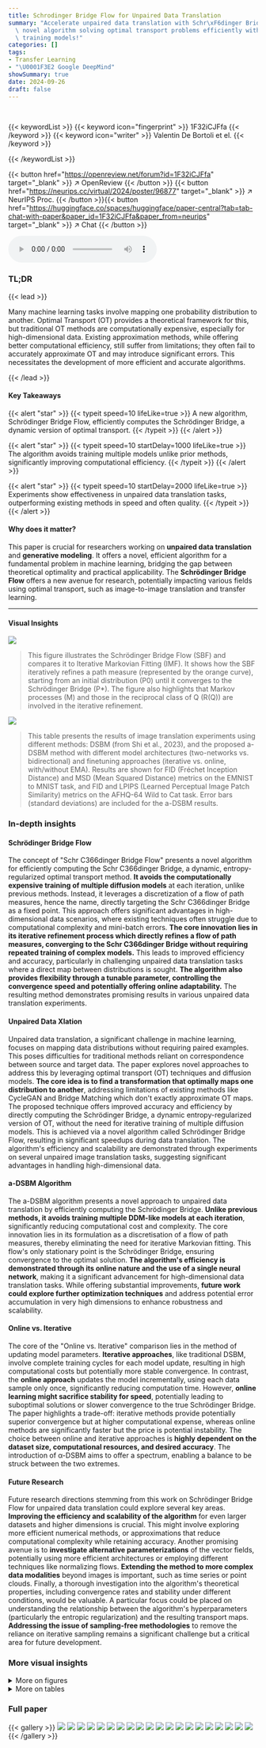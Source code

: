 ```yaml
---
title: Schrodinger Bridge Flow for Unpaired Data Translation
summary: "Accelerate unpaired data translation with Schr\xF6dinger Bridge Flow, a\
  \ novel algorithm solving optimal transport problems efficiently without repeatedly\
  \ training models!"
categories: []
tags:
- Transfer Learning
- "\U0001F3E2 Google DeepMind"
showSummary: true
date: 2024-09-26
draft: false
---
```


<br>

{{< keywordList >}}
{{< keyword icon="fingerprint" >}} 1F32iCJFfa {{< /keyword >}}
{{< keyword icon="writer" >}} Valentin De Bortoli et el. {{< /keyword >}}
 
{{< /keywordList >}}

{{< button href="https://openreview.net/forum?id=1F32iCJFfa" target="_blank" >}}
↗ OpenReview
{{< /button >}}
{{< button href="https://neurips.cc/virtual/2024/poster/96877" target="_blank" >}}
↗ NeurIPS Proc.
{{< /button >}}{{< button href="https://huggingface.co/spaces/huggingface/paper-central?tab=tab-chat-with-paper&paper_id=1F32iCJFfa&paper_from=neurips" target="_blank" >}}
↗ Chat
{{< /button >}}



<audio controls>
    <source src="https://ai-paper-reviewer.com/1F32iCJFfa/podcast.wav" type="audio/wav">
    Your browser does not support the audio element.
</audio>


### TL;DR


{{< lead >}}

Many machine learning tasks involve mapping one probability distribution to another.  Optimal Transport (OT) provides a theoretical framework for this, but traditional OT methods are computationally expensive, especially for high-dimensional data.  Existing approximation methods, while offering better computational efficiency, still suffer from limitations; they often fail to accurately approximate OT and may introduce significant errors.  This necessitates the development of more efficient and accurate algorithms.

{{< /lead >}}


#### Key Takeaways

{{< alert "star" >}}
{{< typeit speed=10 lifeLike=true >}} A new algorithm, Schrödinger Bridge Flow, efficiently computes the Schrödinger Bridge, a dynamic version of optimal transport. {{< /typeit >}}
{{< /alert >}}

{{< alert "star" >}}
{{< typeit speed=10 startDelay=1000 lifeLike=true >}} The algorithm avoids training multiple models unlike prior methods, significantly improving computational efficiency. {{< /typeit >}}
{{< /alert >}}

{{< alert "star" >}}
{{< typeit speed=10 startDelay=2000 lifeLike=true >}} Experiments show effectiveness in unpaired data translation tasks, outperforming existing methods in speed and often quality. {{< /typeit >}}
{{< /alert >}}

#### Why does it matter?
This paper is crucial for researchers working on **unpaired data translation** and **generative modeling**. It offers a novel, efficient algorithm for a fundamental problem in machine learning, bridging the gap between theoretical optimality and practical applicability. The **Schrödinger Bridge Flow** offers a new avenue for research, potentially impacting various fields using optimal transport, such as image-to-image translation and transfer learning.

------
#### Visual Insights



![](https://ai-paper-reviewer.com/1F32iCJFfa/figures_3_1.jpg)

> This figure illustrates the Schrödinger Bridge Flow (SBF) and compares it to Iterative Markovian Fitting (IMF).  It shows how the SBF iteratively refines a path measure (represented by the orange curve), starting from an initial distribution (P0) until it converges to the Schrödinger Bridge (P*).  The figure also highlights that Markov processes (M) and those in the reciprocal class of Q (R(Q)) are involved in the iterative refinement.





![](https://ai-paper-reviewer.com/1F32iCJFfa/tables_9_1.jpg)

> This table presents the results of image translation experiments using different methods: DSBM (from Shi et al., 2023), and the proposed a-DSBM method with different model architectures (two-networks vs. bidirectional) and finetuning approaches (iterative vs. online, with/without EMA).  Results are shown for FID (Fréchet Inception Distance) and MSD (Mean Squared Distance) metrics on the EMNIST to MNIST task, and FID and LPIPS (Learned Perceptual Image Patch Similarity) metrics on the AFHQ-64 Wild to Cat task.  Error bars (standard deviations) are included for the a-DSBM results.





### In-depth insights


#### Schrödinger Bridge Flow
The concept of "Schr
C366dinger Bridge Flow" presents a novel algorithm for efficiently computing the Schr
C366dinger Bridge, a dynamic, entropy-regularized optimal transport method.  **It avoids the computationally expensive training of multiple diffusion models** at each iteration, unlike previous methods. Instead, it leverages a discretization of a flow of path measures, hence the name, directly targeting the Schr
C366dinger Bridge as a fixed point. This approach offers significant advantages in high-dimensional data scenarios, where existing techniques often struggle due to computational complexity and mini-batch errors. **The core innovation lies in its iterative refinement process which directly refines a flow of path measures, converging to the Schr
C366dinger Bridge without requiring repeated training of complex models.**  This leads to improved efficiency and accuracy, particularly in challenging unpaired data translation tasks where a direct map between distributions is sought.  **The algorithm also provides flexibility through a tunable parameter, controlling the convergence speed and potentially offering online adaptability.**  The resulting method demonstrates promising results in various unpaired data translation experiments.

#### Unpaired Data Xlation
Unpaired data translation, a significant challenge in machine learning, focuses on mapping data distributions without requiring paired examples.  This poses difficulties for traditional methods reliant on correspondence between source and target data. The paper explores novel approaches to address this by leveraging optimal transport (OT) techniques and diffusion models. **The core idea is to find a transformation that optimally maps one distribution to another**, addressing limitations of existing methods like CycleGAN and Bridge Matching which don't exactly approximate OT maps.  The proposed technique offers improved accuracy and efficiency by directly computing the Schrödinger Bridge, a dynamic entropy-regularized version of OT, without the need for iterative training of multiple diffusion models. This is achieved via a novel algorithm called Schrödinger Bridge Flow, resulting in significant speedups during data translation. The algorithm's efficiency and scalability are demonstrated through experiments on several unpaired image translation tasks, suggesting significant advantages in handling high-dimensional data.

#### a-DSBM Algorithm
The a-DSBM algorithm presents a novel approach to unpaired data translation by efficiently computing the Schrödinger Bridge.  **Unlike previous methods, it avoids training multiple DDM-like models at each iteration**, significantly reducing computational cost and complexity. The core innovation lies in its formulation as a discretisation of a flow of path measures, thereby eliminating the need for iterative Markovian fitting.  This flow's only stationary point is the Schrödinger Bridge, ensuring convergence to the optimal solution.  **The algorithm's efficiency is demonstrated through its online nature and the use of a single neural network**, making it a significant advancement for high-dimensional data translation tasks.  While offering substantial improvements, **future work could explore further optimization techniques** and address potential error accumulation in very high dimensions to enhance robustness and scalability.

#### Online vs. Iterative
The core of the "Online vs. Iterative" comparison lies in the method of updating model parameters.  **Iterative approaches**, like traditional DSBM, involve complete training cycles for each model update, resulting in high computational costs but potentially more stable convergence. In contrast, the **online approach** updates the model incrementally, using each data sample only once, significantly reducing computation time.  However, **online learning might sacrifice stability for speed**, potentially leading to suboptimal solutions or slower convergence to the true Schrödinger Bridge. The paper highlights a trade-off: iterative methods provide potentially superior convergence but at higher computational expense, whereas online methods are significantly faster but the price is potential instability.  The choice between online and iterative approaches is **highly dependent on the dataset size, computational resources, and desired accuracy**.  The introduction of α-DSBM aims to offer a spectrum, enabling a balance to be struck between the two extremes.

#### Future Research
Future research directions stemming from this work on Schrödinger Bridge Flow for unpaired data translation could explore several key areas. **Improving the efficiency and scalability of the algorithm** for even larger datasets and higher dimensions is crucial.  This might involve exploring more efficient numerical methods, or approximations that reduce computational complexity while retaining accuracy.  Another promising avenue is to **investigate alternative parameterizations** of the vector fields, potentially using more efficient architectures or employing different techniques like normalizing flows.  **Extending the method to more complex data modalities** beyond images is important, such as time series or point clouds.  Finally, a thorough investigation into the algorithm's theoretical properties, including convergence rates and stability under different conditions, would be valuable.  A particular focus could be placed on understanding the relationship between the algorithm's hyperparameters (particularly the entropic regularization) and the resulting transport maps.  **Addressing the issue of sampling-free methodologies** to remove the reliance on iterative sampling remains a significant challenge but a critical area for future development.


### More visual insights

<details>
<summary>More on figures
</summary>


![](https://ai-paper-reviewer.com/1F32iCJFfa/figures_7_1.jpg)

> This figure shows the evolution of the covariance matrix during the finetuning stage of the α-DSBM and DSBM algorithms.  It compares the performance of online α-DSBM against iterative DSBM, highlighting the faster convergence of α-DSBM. Both scalar and full covariance matrices are considered, illustrating the robustness of the α-DSBM approach.


![](https://ai-paper-reviewer.com/1F32iCJFfa/figures_8_1.jpg)

> This figure shows the impact of the hyperparameter epsilon (ε) on the performance of the model for two different tasks: EMNIST to MNIST translation and AFHQ-64 image generation. The left panel presents FID and MSD scores before and after finetuning for various values of ε, illustrating that an optimal ε value exists. The right panel displays generated AFHQ-64 samples (64x64 resolution animal face images) after finetuning, showcasing the quality of the generated samples as affected by the choice of ε.  Appendix K provides additional results.


![](https://ai-paper-reviewer.com/1F32iCJFfa/figures_9_1.jpg)

> This figure shows the results of online DSBM applied to the AFHQ 256x256 dataset. The top row displays the initial samples from the Cat and Wild domains before the translation process. The bottom row shows the results after the translation, which is achieved using online DSBM. This demonstrates the model's ability to transfer images between these two domains using online DSBM.


![](https://ai-paper-reviewer.com/1F32iCJFfa/figures_9_2.jpg)

> This figure shows the results of EMNIST to MNIST image translation experiments. The left panel shows FID and MSD scores before and after finetuning the model with different values of epsilon (noise level), illustrating the impact of epsilon on the translation performance. The right panel displays example images generated by a bidirectional model after finetuning, showcasing the model's ability to generate high-quality images after finetuning.


![](https://ai-paper-reviewer.com/1F32iCJFfa/figures_24_1.jpg)

> This figure illustrates the Schrödinger Bridge flow and compares it with Iterative Markovian Fitting (IMF). It highlights that the Schrödinger Bridge (SB) is the only fixed point of the flow, and under certain assumptions, it's also a limit point of IMF. The figure also depicts the relationship between Markov processes (M), reciprocal classes of Q (R(Q)), and the SB (P*).


![](https://ai-paper-reviewer.com/1F32iCJFfa/figures_24_2.jpg)

> This figure illustrates the Schrödinger Bridge flow and how it compares to the Iterative Markovian Fitting (IMF) method.  The Schrödinger Bridge (SB) is represented as the only fixed point of the flow, highlighting its unique role in the mass transport problem. The illustration shows how the iterative process of the IMF method converges towards this SB point.


![](https://ai-paper-reviewer.com/1F32iCJFfa/figures_25_1.jpg)

> This figure illustrates the Schrödinger Bridge flow (SB Flow) and its comparison with the Iterative Markovian Fitting (IMF) method.  The SB flow is a continuous process represented by curves converging towards the Schrödinger Bridge (P*). The IMF method is a discrete version of this process which is represented by a sequence of points approximating the SB. The key idea is that the SB is the only fixed point in the SB Flow, highlighting its unique property as a Markov process with prescribed marginals at the endpoints that belongs to the reciprocal class of the Brownian motion. The a-IMF procedure, a discretised version of SB flow, is also illustrated as it converges to SB for any α ∈ (0, 1], further highlighting the relationship between these procedures.


![](https://ai-paper-reviewer.com/1F32iCJFfa/figures_39_1.jpg)

> The figure shows the evolution of covariance matrices during training for different methods: online α-DSBM, iterative DSBM, and baseline bridge matching.  It demonstrates how the online method converges faster and more efficiently toward the true covariance compared to iterative approaches, with varying frequencies of alternating forward and backward updates.  The left panel shows results for a Gaussian distribution with a scalar covariance matrix; while the right panel illustrates results for a Gaussian distribution with a full covariance matrix.


![](https://ai-paper-reviewer.com/1F32iCJFfa/figures_39_2.jpg)

> This figure shows the evolution of the covariance matrix during the finetuning stage of the algorithm for both online and iterative versions, comparing α-DSBM against base and DSBM.  It uses two Gaussian distributions with different covariance structures (scalar and full) to illustrate the convergence towards the true covariance matrix (optimum). The plots illustrate that α-DSBM converges faster to the true covariance than the iterative DSBM method.


![](https://ai-paper-reviewer.com/1F32iCJFfa/figures_40_1.jpg)

> This figure shows the evolution of covariance matrices during the training process of three different methods: the baseline bridge matching, the online α-DSBM, and the iterative DSBM.  It demonstrates how quickly each method converges to the true covariance matrix, comparing different update frequencies for iterative DSBM.  The left panel uses a simple Gaussian distribution with a scalar covariance matrix, and the right panel employs a Gaussian distribution with a full covariance matrix.


![](https://ai-paper-reviewer.com/1F32iCJFfa/figures_42_1.jpg)

> This figure shows the evolution of covariance matrices during the training process of different models: online α-DSBM, iterative DSBM, and a basic bridge matching model.  The training starts after an initial 10,000 steps of training a bridge matching model. The left panel shows results for a Gaussian distribution with a scalar covariance matrix while the right panel shows results for a Gaussian distribution with a full covariance matrix.  The plots show that the online α-DSBM method converges to the true covariance faster than the iterative DSBM method. The figure also illustrates the performance comparison between different variants of the methods.


![](https://ai-paper-reviewer.com/1F32iCJFfa/figures_43_1.jpg)

> This figure shows the evolution of the covariance matrix during the training process of different methods: online α-DSBM, iterative DSBM, and the baseline bridge matching.  The left panel displays results for a Gaussian distribution with a scalar covariance matrix, while the right panel shows results for a Gaussian distribution with a full covariance matrix. The plots illustrate how quickly each method converges to the true covariance, demonstrating the superior performance of the online α-DSBM approach.


![](https://ai-paper-reviewer.com/1F32iCJFfa/figures_44_1.jpg)

> This figure shows the evolution of the covariance matrix during the training process of different algorithms for unpaired data translation.  The plot compares three methods:  a baseline bridge matching, a novel online approach (α-DSBM), and the iterative DSBM.  Both left and right panels show results for Gaussian distributions (scalar and full covariance, respectively).  The key takeaway is that the online α-DSBM method converges faster to the true covariance than the iterative DSBM.


![](https://ai-paper-reviewer.com/1F32iCJFfa/figures_44_2.jpg)

> This figure shows the evolution of the covariance matrices during the training process for both iterative and online DSBM.  The iterative method alternates between forward and backward updates at different frequencies (1k, 2.5k, and 5k steps), while the online method updates continuously. The plot compares the Frobenius norm between the estimated and true covariance matrices for the models. A Gaussian distribution with a scalar and full covariance matrix is used.


![](https://ai-paper-reviewer.com/1F32iCJFfa/figures_44_3.jpg)

> This figure shows the evolution of covariance matrices during training, comparing three different methods: online α-DSBM, iterative DSBM, and a baseline bridge matching method.  The left panel shows results for a Gaussian distribution with a scalar covariance matrix, while the right panel shows results for a Gaussian distribution with a full covariance matrix. The results demonstrate that online α-DSBM converges to the true covariance faster than iterative DSBM, highlighting its efficiency.  Different update frequencies are shown for the iterative DSBM to illustrate its behaviour as it approaches the online strategy.


![](https://ai-paper-reviewer.com/1F32iCJFfa/figures_45_1.jpg)

> This figure shows the evolution of the covariance matrix during the finetuning phase of the online and iterative versions of DSBM, comparing them with a base bridge matching model.  The left panel shows results for a Gaussian distribution with a scalar covariance matrix, while the right panel shows results for a Gaussian distribution with a full covariance matrix.  The plots illustrate how quickly the algorithms converge to the true covariance matrix and highlight the superior performance of the online α-DSBM method.


![](https://ai-paper-reviewer.com/1F32iCJFfa/figures_46_1.jpg)

> This figure shows the MNIST samples generated from EMNIST letter inputs by the base and fine-tuned models at different noise levels (ε).  Low ε values produce poor sample quality, while high ε values lead to misalignment and blurriness.  The fine-tuned model improves the quality, but still suffers from these issues at extreme ε values.


![](https://ai-paper-reviewer.com/1F32iCJFfa/figures_46_2.jpg)

> This figure shows the MNIST samples generated by the base and finetuned models with different noise levels (epsilon). The results show that very low noise levels lead to poor sample quality, which finetuning cannot fix, and excessively high noise levels lead to poor alignment and blurriness.


![](https://ai-paper-reviewer.com/1F32iCJFfa/figures_47_1.jpg)

> This figure shows the results of a Wild to Cat image translation experiment using a bidirectional model with online finetuning and different values of √e.  The top row shows the initial samples. Subsequent rows show the results with different noise levels (√e). The results demonstrate a trade-off between sample quality and alignment. Low √e values result in poor sample quality, while excessively high √e values hinder the transfer of information and produce blurry, misaligned results.


![](https://ai-paper-reviewer.com/1F32iCJFfa/figures_48_1.jpg)

> The figure shows the evolution of the covariance matrix during the finetuning stage of the proposed a-DSBM algorithm compared to the original DSBM algorithm and the base bridge-matching model.  Both online and iterative finetuning approaches are shown for two types of Gaussian distributions: one with a scalar covariance matrix, and another with a full covariance matrix. The plot displays how quickly each method converges to the optimal covariance matrix (indicated as 'Optimum'). The results demonstrate that the online α-DSBM approach achieves faster convergence than the iterative DSBM, and that α-DSBM's performance closely matches DSBM when the update frequency is high.


![](https://ai-paper-reviewer.com/1F32iCJFfa/figures_49_1.jpg)

> This figure shows the evolution of covariance matrices during the finetuning process of the DSBM model.  Two different scenarios are shown: one using a scalar covariance matrix and another with a full covariance matrix. Three methods are compared: the baseline bridge matching, the online α-DSBM, and the iterative DSBM (with varying update frequencies). The normFrob metric measures the difference between the true covariance (C*) and the estimates from each method.  The left panel shows results for a scalar covariance matrix, and the right panel for a full covariance matrix.


![](https://ai-paper-reviewer.com/1F32iCJFfa/figures_49_2.jpg)

> This figure shows the evolution of covariance matrices during training in different settings.  It compares the convergence speed of three methods:  a standard baseline (Bridge Matching), the proposed α-DSBM (online) method, and a more traditional iterative DSBM approach.  Two scenarios are displayed: one with a simple scalar covariance matrix and one with a full covariance matrix. The plots demonstrate the faster convergence of the online a-DSBM compared to iterative DSBM, with the a-DSBM closely approximating the true covariance (optimum).


![](https://ai-paper-reviewer.com/1F32iCJFfa/figures_49_3.jpg)

> This figure displays the evolution of the covariance matrix during the finetuning phase of both online and iterative versions of the DSBM algorithm.  Two different Gaussian settings are shown (scalar and full covariance).  The graphs plot the Frobenius norm of the difference between the true covariance and the estimated covariance over training iterations, illustrating the convergence speed of the different methods.  The iterative DSBM shows faster convergence as the frequency of switching between forward and backward updates increases, finally approaching the performance of the online α-DSBM.


![](https://ai-paper-reviewer.com/1F32iCJFfa/figures_49_4.jpg)

> This figure displays the evolution of covariance matrices during the finetuning stage of the DSBM algorithm. It compares three different approaches: online α-DSBM, iterative DSBM with varying update frequencies (1K, 2.5K, and 5K steps), and a baseline bridge matching model.  The plots show that the online α-DSBM converges faster to the true covariance than the iterative DSBM approaches, and that both outperform the baseline.  Two scenarios are shown: one with a scalar covariance matrix and one with a full covariance matrix, demonstrating the algorithm's performance across different levels of complexity.


![](https://ai-paper-reviewer.com/1F32iCJFfa/figures_50_1.jpg)

> This figure shows the evolution of the covariance matrix during the training process for different methods: online α-DSBM, iterative DSBM, and base bridge matching. The left panel shows results for a Gaussian distribution with a scalar covariance matrix, while the right panel shows results for a Gaussian distribution with a full covariance matrix.  The plots demonstrate how the covariance matrix changes during training and how quickly each method converges to the true value. The figure highlights the superiority of online α-DSBM over iterative DSBM in this task.


![](https://ai-paper-reviewer.com/1F32iCJFfa/figures_51_1.jpg)

> This figure shows the evolution of the covariance matrix during the finetuning process of the DSBM model, comparing three different approaches: online α-DSBM, iterative DSBM, and base bridge matching.  It demonstrates that online α-DSBM converges to the true covariance faster than the other methods, especially for the more complex case of a full covariance matrix. The plots visualize the Frobenius norm difference between the estimated and actual covariance matrices over training iterations.


![](https://ai-paper-reviewer.com/1F32iCJFfa/figures_52_1.jpg)

> This figure shows the results of transferring images from the Wild domain to the Cat domain using a bidirectional model with different noise levels (√ε). The left column shows the results before finetuning and the right column shows the results after finetuning.  It demonstrates that lower values of √ε result in poor image quality, while high values of √ε lead to blurry images and misalignment. A good √ε balances image quality and alignment.


![](https://ai-paper-reviewer.com/1F32iCJFfa/figures_52_2.jpg)

> The figure shows the evolution of the covariance matrix during the finetuning of the forward and backward networks in online and iterative DSBM.  It compares the performance of three methods:  a baseline bridge matching model, an online α-DSBM, and an iterative DSBM with varying frequencies of alternating between forward and backward updates.  The results are presented for two scenarios:  a Gaussian distribution with a scalar covariance matrix and a Gaussian distribution with a full covariance matrix. The plots display the Frobenius norm between the true covariance matrix and the estimated covariance matrix over training iterations. The online α-DSBM converges significantly faster than the iterative DSBM.


![](https://ai-paper-reviewer.com/1F32iCJFfa/figures_53_1.jpg)

> This figure shows the evolution of the covariance matrix during the finetuning of the DSBM model using three different approaches: online, iterative, and base. The plots show that the online α-DSBM algorithm is faster to converge and provide an accurate estimation of the covariance compared to iterative DSBM and base Bridge Matching.


![](https://ai-paper-reviewer.com/1F32iCJFfa/figures_53_2.jpg)

> This figure shows the evolution of covariance matrices during training for different methods: online and iterative DSBM, and a baseline bridge matching model.  Two scenarios are presented, one with a scalar covariance matrix and another with a full covariance matrix. The plots illustrate the convergence speed and accuracy of the different algorithms toward the true covariance matrix (optimum).


![](https://ai-paper-reviewer.com/1F32iCJFfa/figures_54_1.jpg)

> This figure shows the evolution of covariance matrices during the training process for three different methods: online DSBM, iterative DSBM, and bridge matching.  The results are presented for two different types of Gaussian distributions: one with a scalar covariance matrix and one with a full covariance matrix. The plots illustrate the convergence of the methods towards the true covariance matrix, with online DSBM showing faster convergence compared to iterative DSBM and bridge matching.


</details>




<details>
<summary>More on tables
</summary>


![](https://ai-paper-reviewer.com/1F32iCJFfa/tables_32_1.jpg)
> This table compares different methods for image translation tasks on EMNIST to MNIST and AFHQ-64 Wild to Cat datasets.  It shows the FID (Fréchet Inception Distance) and MSD (Mean Squared Distance), or LPIPS (Learned Perceptual Image Patch Similarity) scores, for different methods: DSBM (Diffusion Schrödinger Bridge Matching) with various configurations, a-DSBM (the proposed method). The results demonstrate the performance of the proposed method across different metrics and configurations.

![](https://ai-paper-reviewer.com/1F32iCJFfa/tables_41_1.jpg)
> This table presents the results of image translation experiments using different methods (DSBM, a-DSBM with two network architectures and a bidirectional model).  It compares the FID and MSD scores obtained on two datasets: EMNIST to MNIST, and AFHQ-64 Wild to Cat. The results are presented for both pretrained models and models that have undergone finetuning.  It shows the mean and standard deviations of the scores, calculated from 5 independent runs for each combination of method and dataset.

![](https://ai-paper-reviewer.com/1F32iCJFfa/tables_42_1.jpg)
> This table presents the results of image translation experiments using different methods (DSBM and a-DSBM) on two datasets: EMNIST-MNIST and AFHQ-64 (Wild-Cat).  It shows the FID (Fréchet Inception Distance) and MSD (Mean Squared Distance) scores for each method, along with error bars indicating variability across multiple runs.  It also specifies the hyperparameters used (ε) and notes that the results for the re-implemented DSBM (row (a)) are compared against the published results of Shi et al. (2023).

![](https://ai-paper-reviewer.com/1F32iCJFfa/tables_43_1.jpg)
> This table presents the FID and MSD scores achieved by different methods on image translation tasks involving EMNIST, MNIST, and AFHQ datasets.  It compares the performance of the proposed α-DSBM against the original DSBM and other baseline methods, highlighting the improvements in FID and MSD scores, especially for the online finetuning version of α-DSBM. The table also notes the hyperparameters used for each task and reports statistical significance with standard deviations.

</details>




### Full paper

{{< gallery >}}
<img src="https://ai-paper-reviewer.com/1F32iCJFfa/1.png" class="grid-w50 md:grid-w33 xl:grid-w25" />
<img src="https://ai-paper-reviewer.com/1F32iCJFfa/2.png" class="grid-w50 md:grid-w33 xl:grid-w25" />
<img src="https://ai-paper-reviewer.com/1F32iCJFfa/3.png" class="grid-w50 md:grid-w33 xl:grid-w25" />
<img src="https://ai-paper-reviewer.com/1F32iCJFfa/4.png" class="grid-w50 md:grid-w33 xl:grid-w25" />
<img src="https://ai-paper-reviewer.com/1F32iCJFfa/5.png" class="grid-w50 md:grid-w33 xl:grid-w25" />
<img src="https://ai-paper-reviewer.com/1F32iCJFfa/6.png" class="grid-w50 md:grid-w33 xl:grid-w25" />
<img src="https://ai-paper-reviewer.com/1F32iCJFfa/7.png" class="grid-w50 md:grid-w33 xl:grid-w25" />
<img src="https://ai-paper-reviewer.com/1F32iCJFfa/8.png" class="grid-w50 md:grid-w33 xl:grid-w25" />
<img src="https://ai-paper-reviewer.com/1F32iCJFfa/9.png" class="grid-w50 md:grid-w33 xl:grid-w25" />
<img src="https://ai-paper-reviewer.com/1F32iCJFfa/10.png" class="grid-w50 md:grid-w33 xl:grid-w25" />
<img src="https://ai-paper-reviewer.com/1F32iCJFfa/11.png" class="grid-w50 md:grid-w33 xl:grid-w25" />
<img src="https://ai-paper-reviewer.com/1F32iCJFfa/12.png" class="grid-w50 md:grid-w33 xl:grid-w25" />
<img src="https://ai-paper-reviewer.com/1F32iCJFfa/13.png" class="grid-w50 md:grid-w33 xl:grid-w25" />
<img src="https://ai-paper-reviewer.com/1F32iCJFfa/14.png" class="grid-w50 md:grid-w33 xl:grid-w25" />
<img src="https://ai-paper-reviewer.com/1F32iCJFfa/15.png" class="grid-w50 md:grid-w33 xl:grid-w25" />
<img src="https://ai-paper-reviewer.com/1F32iCJFfa/16.png" class="grid-w50 md:grid-w33 xl:grid-w25" />
<img src="https://ai-paper-reviewer.com/1F32iCJFfa/17.png" class="grid-w50 md:grid-w33 xl:grid-w25" />
<img src="https://ai-paper-reviewer.com/1F32iCJFfa/18.png" class="grid-w50 md:grid-w33 xl:grid-w25" />
<img src="https://ai-paper-reviewer.com/1F32iCJFfa/19.png" class="grid-w50 md:grid-w33 xl:grid-w25" />
<img src="https://ai-paper-reviewer.com/1F32iCJFfa/20.png" class="grid-w50 md:grid-w33 xl:grid-w25" />
{{< /gallery >}}